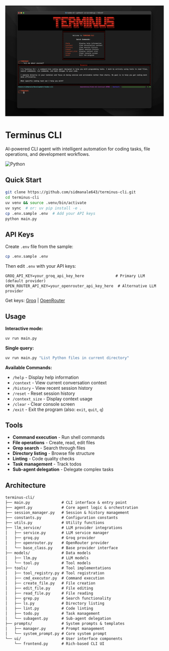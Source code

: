 ![Terminus CLI](assets/image.png)

# Terminus CLI

AI-powered CLI agent with intelligent automation for coding tasks, file operations, and development workflows.

![Python](https://img.shields.io/badge/python-3.11+-blue.svg)

## Quick Start

```bash
git clone https://github.com/sidmanale643/terminus-cli.git
cd terminus-cli
uv venv && source .venv/bin/activate
uv sync  # or: uv pip install -e .
cp .env.sample .env  # Add your API keys
python main.py
```

## API Keys

Create `.env` file from the sample:
```bash
cp .env.sample .env
```

Then edit `.env` with your API keys:
```env
GROQ_API_KEY=your_groq_api_key_here              # Primary LLM (default provider)
OPEN_ROUTER_API_KEY=your_openrouter_api_key_here  # Alternative LLM provider
```

Get keys: [Groq](https://groq.com) | [OpenRouter](https://openrouter.ai)

## Usage

**Interactive mode:**
```bash
uv run main.py
```

**Single query:**
```bash
uv run main.py "List Python files in current directory"
```

**Available Commands:**
- `/help` - Display help information
- `/context` - View current conversation context
- `/history` - View recent session history
- `/reset` - Reset session history
- `/context_size` - Display context usage
- `/clear` - Clear console screen
- `/exit` - Exit the program (also: `exit`, `quit`, `q`)

## Tools

- **Command execution** - Run shell commands
- **File operations** - Create, read, edit files
- **Grep search** - Search through files
- **Directory listing** - Browse file structure
- **Linting** - Code quality checks
- **Task management** - Track todos
- **Sub-agent delegation** - Delegate complex tasks

## Architecture

```
terminus-cli/
├── main.py              # CLI interface & entry point
├── agent.py             # Core agent logic & orchestration
├── session_manager.py   # Session & history management
├── constants.py         # Configuration constants
├── utils.py             # Utility functions
├── llm_service/         # LLM provider integrations
│   ├── service.py       # LLM service manager
│   ├── groq.py          # Groq provider
│   ├── openrouter.py    # OpenRouter provider
│   └── base_class.py    # Base provider interface
├── models/              # Data models
│   ├── llm.py           # LLM models
│   └── tool.py          # Tool models
├── tools/               # Tool implementations
│   ├── tool_registry.py # Tool registration
│   ├── cmd_executor.py  # Command execution
│   ├── create_file.py   # File creation
│   ├── edit_file.py     # File editing
│   ├── read_file.py     # File reading
│   ├── grep.py          # Search functionality
│   ├── ls.py            # Directory listing
│   ├── lint.py          # Code linting
│   ├── todo.py          # Task management
│   └── subagent.py      # Sub-agent delegation
├── prompts/             # System prompts & templates
│   ├── manager.py       # Prompt management
│   └── system_prompt.py # Core system prompt
└── ui/                  # User interface components
    └── frontend.py      # Rich-based CLI UI
```

